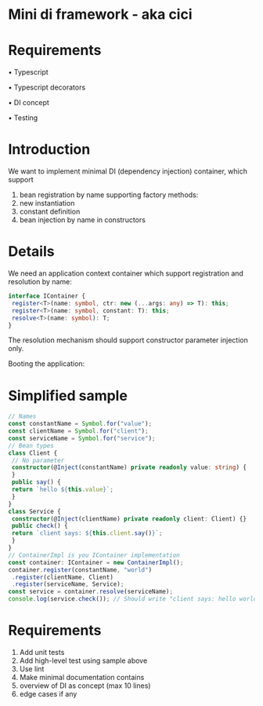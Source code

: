# Mini di framework - aka cici
# Requirements
• Typescript

• Typescript decorators

• DI concept

• Testing

# Introduction
We want to implement minimal DI (dependency injection) container, which support
1. bean registration by name supporting factory methods:
1. new instantiation
2. constant definition
2. bean injection by name in constructors

# Details
We need an application context container which support registration and resolution by name:
```TYPESCRIPT
interface IContainer {
 register<T>(name: symbol, ctr: new (...args: any) => T): this;
 register<T>(name: symbol, constant: T): this;
 resolve<T>(name: symbol): T;
}
```
The resolution mechanism should support constructor parameter injection only.
  
  Booting the application:
  
# Simplified sample
```TYPESCRIPT
// Names
const constantName = Symbol.for("value");
const clientName = Symbol.for("client");
const serviceName = Symbol.for("service");
// Bean types
class Client {
 // No parameter
 constructor(@Inject(constantName) private readonly value: string) {
 }
 public say() {
 return `hello ${this.value}`;
 }
}
class Service {
 constructor(@Inject(clientName) private readonly client: Client) {}
 public check() {
 return `client says: ${this.client.say()}`;
 }
}
// ContainerImpl is you IContainer implementation
const container: IContainer = new ContainerImpl();
container.register(constantName, "world")
 .register(clientName, Client)
 .register(serviceName, Service);
const service = container.resolve(serviceName);
console.log(service.check()); // Should write "client says: hello world"
```

# Requirements
1. Add unit tests
2. Add high-level test using sample above
3. Use lint
4. Make minimal documentation contains
1. overview of DI as concept (max 10 lines)
2. edge cases if any
